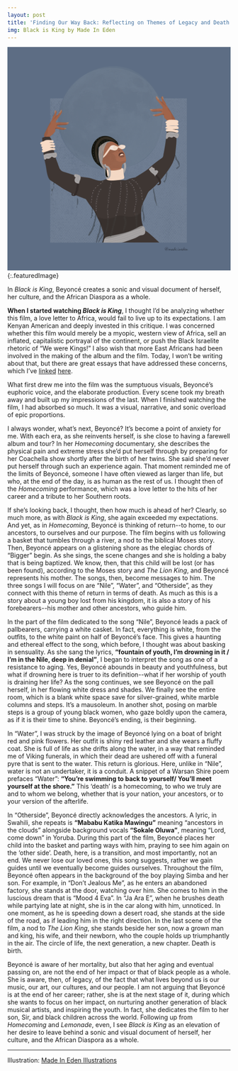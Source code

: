 ```yaml
---
layout: post
title: 'Finding Our Way Back: Reflecting on Themes of Legacy and Death in Beyoncé’s Black is King'
img: Black is King by Made In Eden
---
```

![Illustration of Beyonce in Black is King by Made In Eden](/assets/BlackisKing.png){:.featuredImage}

<div class="message">
In <i>Black is King</i>, Beyoncé creates a sonic and visual document of herself, her culture, and the African Diaspora as a whole.
</div>

**When I started watching *Black is King***, I thought I’d be analyzing whether this film, a love letter to Africa, would fail to live up to its expectations. I am Kenyan American and deeply invested in this critique. I was concerned whether this film would merely be a myopic, western view of Africa, sell an inflated, capitalistic portrayal of the continent, or push the Black Israelite rhetoric of “We were Kings!” I also wish that more East Africans had been involved in the making of the album and the film. Today, I won’t be writing about that, but there are great essays that have addressed these concerns, which I’ve [linked](https://www.awesomelyluvvie.com/2020/08/black-is-king-beyonce.html) [here](https://www.essence.com/entertainment/only-essence/beyonces-black-is-king-criticism/).

What first drew me into the film was the sumptuous visuals, Beyoncé’s euphoric voice, and the elaborate production. Every scene took my breath away and built up my impressions of the last. When I finished watching the film, I had absorbed so much. It was a visual, narrative, and sonic overload of epic proportions.

I always wonder, what’s next, Beyoncé? It’s become a point of anxiety for me. With each era, as she reinvents herself, is she close to having a farewell album and tour? In her *Homecoming* documentary, she describes the physical pain and extreme stress she’d put herself through by preparing for her Coachella show shortly after the birth of her twins. She said she’d never put herself through such an experience again. That moment reminded me of the limits of Beyoncé, someone I have often viewed as larger than life, but who, at the end of the day, is as human as the rest of us. I thought then of the *Homecoming* performance, which was a love letter to the hits of her career and a tribute to her Southern roots. 

If she’s looking back, I thought, then how much is ahead of her? Clearly, so much more, as with *Black is King*, she again exceeded my expectations. And yet, as in *Homecoming*, Beyoncé is thinking of return--to home, to our ancestors, to ourselves and our purpose. The film begins with us following a basket that tumbles through a river, a nod to the biblical Moses story. Then, Beyoncé appears on a glistening shore as the elegiac chords of “Bigger” begin. As she sings, the scene changes and she is holding a baby that is being baptized. We know, then, that this child will be lost (or has been found), according to the Moses story and *The Lion King*, and Beyoncé represents his mother.
The songs, then, become messages to him. The three songs I will focus on are “Nile”, “Water”, and “Otherside”, as they connect with this theme of return in terms of death. As much as this is a story about a young boy lost from his kingdom, it is also a story of his forebearers--his mother and other ancestors, who guide him.

In the part of the film dedicated to the song “Nile”, Beyoncé leads a pack of pallbearers, carrying a white casket. In fact, everything is white, from the outfits, to the white paint on half of Beyoncé’s face. This gives a haunting and ethereal effect to the song, which before, I thought was about basking in sensuality. As she sang the lyrics, **“fountain of youth, I’m drowning in it / I’m in the Nile, deep in denial”**, I began to interpret the song as one of a resistance to aging. Yes, Beyoncé abounds in beauty and youthfulness, but what if drowning here is truer to its definition--what if her worship of youth is draining her life? As the song continues, we see Beyoncé on the pall herself, in her flowing white dress and shades. We finally see the entire room, which is a blank white space save for silver-grained, white marble columns and steps. It’s a mausoleum. In another shot, posing on marble steps is a group of young black women, who gaze boldly upon the camera, as if it is their time to shine. Beyoncé’s ending, is their beginning.

In “Water”, I was struck by the image of Beyoncé lying on a boat of bright red and pink flowers. Her outfit is shiny red leather and she wears a fluffy coat. She is full of life as she drifts along the water, in a way that reminded me of Viking funerals, in which their dead are ushered off with a funeral pyre that is sent to the water. This return is glorious. Here, unlike in “Nile”, water is not an undertaker, it is a conduit. A snippet of a Warsan Shire poem prefaces “Water”: **“You’re swimming to back to yourself/ You’ll meet yourself at the shore.”** This ‘death’ is a homecoming, to who we truly are and to whom we belong, whether that is your nation, your ancestors, or to your version of the afterlife.

In “Otherside”, Beyoncé directly acknowledges the ancestors. A lyric, in Swahili, she repeats is **“Mababu Katika Mawingu”** meaning “ancestors in the clouds” alongside background vocals **“Sokale Oluwa”**, meaning “Lord, come down” in Yoruba. During this part of the film, Beyoncé places her child into the basket and parting ways with him, praying to see him again on the ‘other side’. Death, here, is a transition, and most importantly, not an end. We never lose our loved ones, this song suggests, rather we gain guides until we eventually become guides ourselves. Throughout the film, Beyoncé often appears in the background of the boy playing Simba and her son. For example, in “Don’t Jealous Me”, as he enters an abandoned factory, she stands at the door, watching over him. She comes to him in the luscious dream that is “Mood 4 Eva”. In “Ja Ara E”, when he brushes death while partying late at night, she is in the car along with him, unnoticed. In one moment, as he is speeding down a desert road, she stands at the side of the road, as if leading him in the right direction. In the last scene of the film, a nod to *The Lion King*, she stands beside her son, now a grown man and king, his wife, and their newborn, who the couple holds up triumphantly in the air. The circle of life, the next generation, a new chapter. Death is birth.

Beyoncé is aware of her mortality, but also that her aging and eventual passing on, are not the end of her impact or that of black people as a whole. She is aware, then, of legacy, of the fact that what lives beyond us is our music, our art, our cultures, and our people. I am not arguing that Beyoncé is at the end of her career; rather, she is at the next stage of it, during which she wants to focus on her impact, on nurturing another generation of black musical artists, and inspiring the youth. In fact, she dedicates the film to her son, Sir, and black children across the world. Following up from *Homecoming* and *Lemonade*, even, I see *Black is King* as an elevation of her desire to leave behind a sonic and visual document of herself, her culture, and the African Diaspora as a whole.

-----

Illustration: [Made In Eden Illustrations](http://instagram.com/made.ineden)
